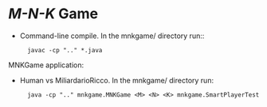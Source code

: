 # *M-N-K* Game

- Command-line compile.  In the mnkgame/ directory run::

		javac -cp ".." *.java


MNKGame application:

- Human vs MiliardarioRicco.  In the mnkgame/ directory run:
	
		java -cp ".." mnkgame.MNKGame <M> <N> <K> mnkgame.SmartPlayerTest